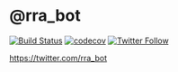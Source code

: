 # @rra_bot

[![Build Status](https://travis-ci.org/sapphiredev/rra_bot.svg?branch=master)](https://travis-ci.org/sapphiredev/rra_bot)
[![codecov](https://codecov.io/gh/sapphiredev/rra_bot/branch/master/graph/badge.svg)](https://codecov.io/gh/sapphiredev/rra_bot)
[![Twitter Follow](https://img.shields.io/twitter/follow/rra_bot.svg?style=social&label=Follow)](https://twitter.com/rra_bot)

https://twitter.com/rra_bot
